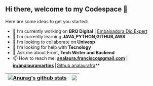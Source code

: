 ## Hi there, welcome to my Codespace 👋

<!--
**AnafraUnivesp/AnafraUnivesp** is a ✨ _special_ ✨ repository because its `README.md` (this file) appears on your GitHub profile.
-->

Here are some ideas to get you started:

- 🔭 I’m currently working on **BRQ Digital** | [Embaixadora Dio Expert](https://linktr.ee/analaura_fra)
- 🌱 I’m currently learning **JAVA,PYTHON,GITHUB,AWS**
- 👯 I’m looking to collaborate on **Univesp**
- 🤔 I’m looking for help with **Tecnology**
- 💬 Ask me about Front, **Tech Writer and Backend**
- 📫 How to reach me: **analaura.francisco@gmail.com** | **[in/analauramartins](https://www.linkedin.com/in/analauramartins/) |**[Github analaurafra](https://github.com/analaurafra)**



| <a href="https://github.com/anuraghazra/github-readme-stats"><img align="center" src="https://github-readme-stats.vercel.app/api?username=AnafraUnivesp&show_icons=true&include_all_commits=true&theme=buefy&hide_border=true" alt="Anurag's github stats" /></a> | <a href="https://github.com/anuraghazra/github-readme-stats"><img align="center" src="https://github-readme-stats.vercel.app/api/top-langs/?username=AnafraUnivesp&layout=compact&theme=buefy&hide_border=true" /></a> |
| ------------- | ------------- |

